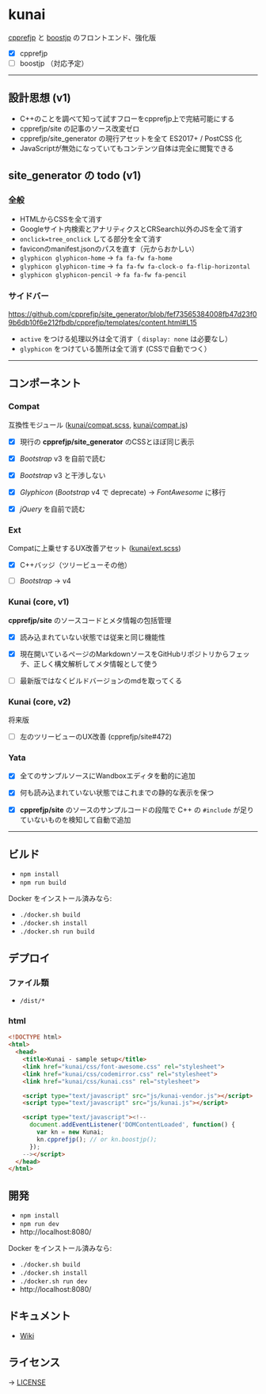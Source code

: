 # kunai

[cpprefjp](https://cpprefjp.github.io/) と [boostjp](https://boostjp.github.io/) のフロントエンド、強化版

- [x] cpprefjp
- [ ] boostjp （対応予定）

---


## 設計思想 (v1)

- C++のことを調べて知って試すフローをcpprefjp上で完結可能にする
- cpprefjp/site の記事のソース改変ゼロ
- cpprefjp/site_generator の現行アセットを全て ES2017+ / PostCSS 化
- JavaScriptが無効になっていてもコンテンツ自体は完全に閲覧できる


## site_generator の todo (v1)

### 全般
- HTMLからCSSを全て消す
- Googleサイト内検索とアナリティクスとCRSearch以外のJSを全て消す
- `onclick=tree_onclick` してる部分を全て消す
- faviconのmanifest.jsonのパスを直す（元からおかしい）
- `glyphicon glyphicon-home` -> `fa fa-fw fa-home`
- `glyphicon glyphicon-time` -> `fa fa-fw fa-clock-o fa-flip-horizontal`
- `glyphicon glyphicon-pencil` -> `fa fa-fw fa-pencil`


### サイドバー

https://github.com/cpprefjp/site_generator/blob/fef73565384008fb47d23f09b6db10f6e212fbdb/cpprefjp/templates/content.html#L15

- `active` をつける処理以外は全て消す（ `display: none` は必要なし）
- `glyphicon` をつけている箇所は全て消す (CSSで自動でつく）


---


## コンポーネント

### Compat

互換性モジュール ([kunai/compat.scss](css/kunai/compat.scss), [kunai/compat.js](js/kunai/compat.js))

- [x] 現行の __cpprefjp/site_generator__ のCSSとほぼ同じ表示
- [x] *Bootstrap* v3 を自前で読む
- [x] *Bootstrap* v3 と干渉しない
- [x] *Glyphicon* (*Bootstrap* v4 で deprecate) -> *FontAwesome* に移行
- [x] *jQuery* を自前で読む


### Ext

Compatに上乗せするUX改善アセット ([kunai/ext.scss](css/kunai/ext.scss))

- [x] C++バッジ（ツリービューその他）
- [ ] *Bootstrap* -> v4



### Kunai (core, v1)

__cpprefjp/site__ のソースコードとメタ情報の包括管理

- [x] 読み込まれていない状態では従来と同じ機能性
- [x] 現在開いているページのMarkdownソースをGitHubリポジトリからフェッチ、正しく構文解析してメタ情報として使う
- [ ] 最新版ではなくビルドバージョンのmdを取ってくる


### Kunai (core, v2)

将来版

- [ ] 左のツリービューのUX改善 (cpprefjp/site#472)


### Yata

- [x] 全てのサンプルソースにWandboxエディタを動的に追加
- [x] 何も読み込まれていない状態ではこれまでの静的な表示を保つ
- [x] __cpprefjp/site__ のソースのサンプルコードの段階で C++ の `#include` が足りていないものを検知して自動で追加


---


## ビルド

- `npm install`
- `npm run build`

Docker をインストール済みなら:

- `./docker.sh build`
- `./docker.sh install`
- `./docker.sh run build`

## デプロイ

### ファイル類

- `/dist/*`

### html

```html
<!DOCTYPE html>
<html>
  <head>
    <title>Kunai - sample setup</title>
    <link href="kunai/css/font-awesome.css" rel="stylesheet">
    <link href="kunai/css/codemirror.css" rel="stylesheet">
    <link href="kunai/css/kunai.css" rel="stylesheet">

    <script type="text/javascript" src="js/kunai-vendor.js"></script>
    <script type="text/javascript" src="js/kunai.js"></script>

    <script type="text/javascript"><!--
      document.addEventListener('DOMContentLoaded', function() {
        var kn = new Kunai;
        kn.cpprefjp(); // or kn.boostjp();
      });
    --></script>
  </head>
</html>
```

## 開発

- `npm install`
- `npm run dev`
- http://localhost:8080/

Docker をインストール済みなら:

- `./docker.sh build`
- `./docker.sh install`
- `./docker.sh run dev`
- http://localhost:8080/

## ドキュメント

- [Wiki](https://github.com/saki7/kunai/wiki)

## ライセンス

→ [LICENSE](LICENSE)

